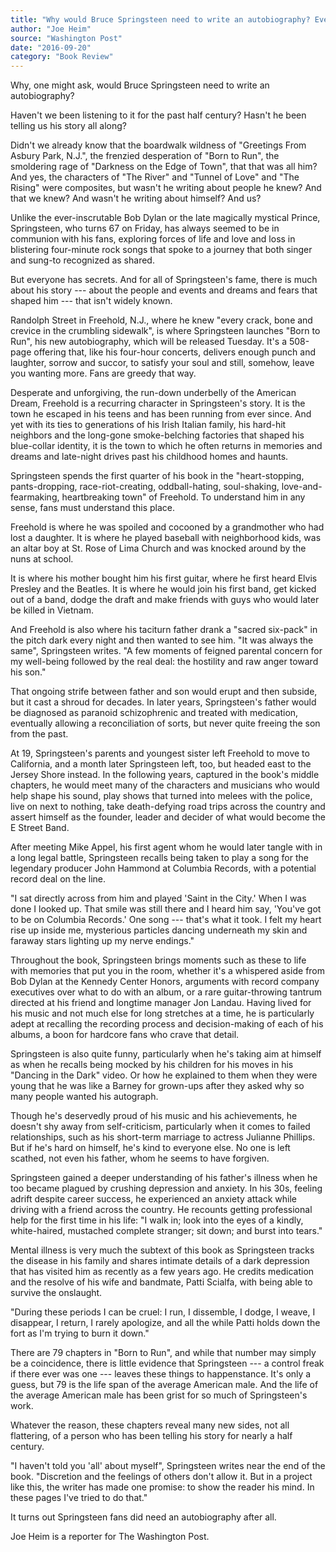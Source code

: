 ```yaml
---
title: "Why would Bruce Springsteen need to write an autobiography? Everyone has secrets"
author: "Joe Heim"
source: "Washington Post"
date: "2016-09-20"
category: "Book Review"
---
```


Why, one might ask, would Bruce Springsteen need to write an autobiography?

Haven't we been listening to it for the past half century? Hasn't he been telling us his story all along?

Didn't we already know that the boardwalk wildness of "Greetings From Asbury Park, N.J.", the frenzied desperation of "Born to Run", the smoldering rage of "Darkness on the Edge of Town", that that was all him? And yes, the characters of "The River" and "Tunnel of Love" and "The Rising" were composites, but wasn't he writing about people he knew? And that we knew? And wasn't he writing about himself? And us?

Unlike the ever-inscrutable Bob Dylan or the late magically mystical Prince, Springsteen, who turns 67 on Friday, has always seemed to be in communion with his fans, exploring forces of life and love and loss in blistering four-minute rock songs that spoke to a journey that both singer and sung-to recognized as shared.

But everyone has secrets. And for all of Springsteen's fame, there is much about his story --- about the people and events and dreams and fears that shaped him --- that isn't widely known.

Randolph Street in Freehold, N.J., where he knew "every crack, bone and crevice in the crumbling sidewalk", is where Springsteen launches "Born to Run", his new autobiography, which will be released Tuesday. It's a 508-page offering that, like his four-hour concerts, delivers enough punch and laughter, sorrow and succor, to satisfy your soul and still, somehow, leave you wanting more. Fans are greedy that way.

Desperate and unforgiving, the run-down underbelly of the American Dream, Freehold is a recurring character in Springsteen's story. It is the town he escaped in his teens and has been running from ever since. And yet with its ties to generations of his Irish Italian family, his hard-hit neighbors and the long-gone smoke-belching factories that shaped his blue-collar identity, it is the town to which he often returns in memories and dreams and late-night drives past his childhood homes and haunts.

Springsteen spends the first quarter of his book in the "heart-stopping, pants-dropping, race-riot-creating, oddball-hating, soul-shaking, love-and- fearmaking, heartbreaking town" of Freehold. To understand him in any sense, fans must understand this place.

Freehold is where he was spoiled and cocooned by a grandmother who had lost a daughter. It is where he played baseball with neighborhood kids, was an altar boy at St. Rose of Lima Church and was knocked around by the nuns at school.

It is where his mother bought him his first guitar, where he first heard Elvis Presley and the Beatles. It is where he would join his first band, get kicked out of a band, dodge the draft and make friends with guys who would later be killed in Vietnam.

And Freehold is also where his taciturn father drank a "sacred six-pack" in the pitch dark every night and then wanted to see him. "It was always the same", Springsteen writes. "A few moments of feigned parental concern for my well-being followed by the real deal: the hostility and raw anger toward his son."

That ongoing strife between father and son would erupt and then subside, but it cast a shroud for decades. In later years, Springsteen's father would be diagnosed as paranoid schizophrenic and treated with medication, eventually allowing a reconciliation of sorts, but never quite freeing the son from the past.

At 19, Springsteen's parents and youngest sister left Freehold to move to California, and a month later Springsteen left, too, but headed east to the Jersey Shore instead. In the following years, captured in the book's middle chapters, he would meet many of the characters and musicians who would help shape his sound, play shows that turned into melees with the police, live on next to nothing, take death-defying road trips across the country and assert himself as the founder, leader and decider of what would become the E Street Band.

After meeting Mike Appel, his first agent whom he would later tangle with in a long legal battle, Springsteen recalls being taken to play a song for the legendary producer John Hammond at Columbia Records, with a potential record deal on the line.

"I sat directly across from him and played 'Saint in the City.' When I was done I looked up. That smile was still there and I heard him say, 'You've got to be on Columbia Records.' One song --- that's what it took. I felt my heart rise up inside me, mysterious particles dancing underneath my skin and faraway stars lighting up my nerve endings."

Throughout the book, Springsteen brings moments such as these to life with memories that put you in the room, whether it's a whispered aside from Bob Dylan at the Kennedy Center Honors, arguments with record company executives over what to do with an album, or a rare guitar-throwing tantrum directed at his friend and longtime manager Jon Landau. Having lived for his music and not much else for long stretches at a time, he is particularly adept at recalling the recording process and decision-making of each of his albums, a boon for hardcore fans who crave that detail.

Springsteen is also quite funny, particularly when he's taking aim at himself as when he recalls being mocked by his children for his moves in his "Dancing in the Dark" video. Or how he explained to them when they were young that he was like a Barney for grown-ups after they asked why so many people wanted his autograph.

Though he's deservedly proud of his music and his achievements, he doesn't shy away from self-criticism, particularly when it comes to failed relationships, such as his short-term marriage to actress Julianne Phillips. But if he's hard on himself, he's kind to everyone else. No one is left scathed, not even his father, whom he seems to have forgiven.

Springsteen gained a deeper understanding of his father's illness when he too became plagued by crushing depression and anxiety. In his 30s, feeling adrift despite career success, he experienced an anxiety attack while driving with a friend across the country. He recounts getting professional help for the first time in his life: "I walk in; look into the eyes of a kindly, white-haired, mustached complete stranger; sit down; and burst into tears."

Mental illness is very much the subtext of this book as Springsteen tracks the disease in his family and shares intimate details of a dark depression that has visited him as recently as a few years ago. He credits medication and the resolve of his wife and bandmate, Patti Scialfa, with being able to survive the onslaught.

"During these periods I can be cruel: I run, I dissemble, I dodge, I weave, I disappear, I return, I rarely apologize, and all the while Patti holds down the fort as I'm trying to burn it down."

There are 79 chapters in "Born to Run", and while that number may simply be a coincidence, there is little evidence that Springsteen --- a control freak if there ever was one --- leaves these things to happenstance. It's only a guess, but 79 is the life span of the average American male. And the life of the average American male has been grist for so much of Springsteen's work.

Whatever the reason, these chapters reveal many new sides, not all flattering, of a person who has been telling his story for nearly a half century.

"I haven't told you 'all' about myself", Springsteen writes near the end of the book. "Discretion and the feelings of others don't allow it. But in a project like this, the writer has made one promise: to show the reader his mind. In these pages I've tried to do that."

It turns out Springsteen fans did need an autobiography after all.

Joe Heim is a reporter for The Washington Post.
